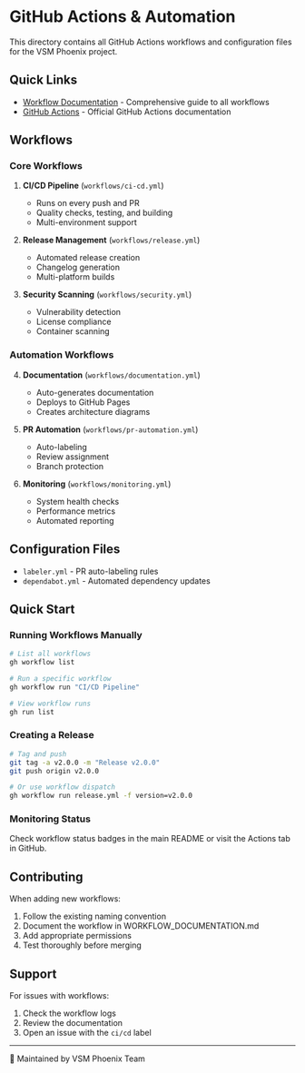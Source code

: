 # GitHub Actions & Automation

This directory contains all GitHub Actions workflows and configuration files for the VSM Phoenix project.

## Quick Links

- [Workflow Documentation](WORKFLOW_DOCUMENTATION.md) - Comprehensive guide to all workflows
- [GitHub Actions](https://github.com/features/actions) - Official GitHub Actions documentation

## Workflows

### Core Workflows

1. **CI/CD Pipeline** (`workflows/ci-cd.yml`)
   - Runs on every push and PR
   - Quality checks, testing, and building
   - Multi-environment support

2. **Release Management** (`workflows/release.yml`)
   - Automated release creation
   - Changelog generation
   - Multi-platform builds

3. **Security Scanning** (`workflows/security.yml`)
   - Vulnerability detection
   - License compliance
   - Container scanning

### Automation Workflows

4. **Documentation** (`workflows/documentation.yml`)
   - Auto-generates documentation
   - Deploys to GitHub Pages
   - Creates architecture diagrams

5. **PR Automation** (`workflows/pr-automation.yml`)
   - Auto-labeling
   - Review assignment
   - Branch protection

6. **Monitoring** (`workflows/monitoring.yml`)
   - System health checks
   - Performance metrics
   - Automated reporting

## Configuration Files

- `labeler.yml` - PR auto-labeling rules
- `dependabot.yml` - Automated dependency updates

## Quick Start

### Running Workflows Manually

```bash
# List all workflows
gh workflow list

# Run a specific workflow
gh workflow run "CI/CD Pipeline"

# View workflow runs
gh run list
```

### Creating a Release

```bash
# Tag and push
git tag -a v2.0.0 -m "Release v2.0.0"
git push origin v2.0.0

# Or use workflow dispatch
gh workflow run release.yml -f version=v2.0.0
```

### Monitoring Status

Check workflow status badges in the main README or visit the Actions tab in GitHub.

## Contributing

When adding new workflows:

1. Follow the existing naming convention
2. Document the workflow in WORKFLOW_DOCUMENTATION.md
3. Add appropriate permissions
4. Test thoroughly before merging

## Support

For issues with workflows:
1. Check the workflow logs
2. Review the documentation
3. Open an issue with the `ci/cd` label

---

🤖 Maintained by VSM Phoenix Team
